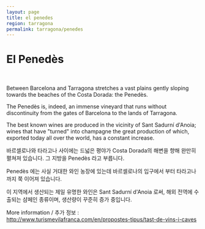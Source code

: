 ```yaml
---
layout: page
title: el penedes
region: tarragona
permalink: tarragona/penedes
---
```

# El Penedès
<br>

Between Barcelona and Tarragona stretches a vast plains gently sloping towards the beaches of the Costa Dorada: the Penedès.

The Penedès is, indeed, an immense vineyard that runs without discontinuity from the gates of Barcelona to the lands of Tarragona.

The best known wines are produced in the vicinity of Sant Sadurní d'Anoia; wines that have "turned" into champagne the great production of which, exported today all over the world, has a constant increase.

바르셀로나와 타라고나 사이에는 드넓은 평야가 Costa Dorada의 해변을 향해 완만히 펼쳐져 있습니다. 그 지방을 Penedès 라고 부릅니다.

Penedès 에는 사실 거대한 와인 농장에 있는데 바르셀로나의 입구에서 부터 타라고나까지 쭉 이어져 있습니다.

이 지역에서 생산되는 제일 유명한 와인은 Sant Sadurní d'Anoia 로써, 해외 전역에 수출되는 샴페인 종류이며, 생산량이 꾸준히 증가 중입니다.

More information / 추가 정보 : <http://www.turismevilafranca.com/en/propostes-tipus/tast-de-vins-i-caves>

